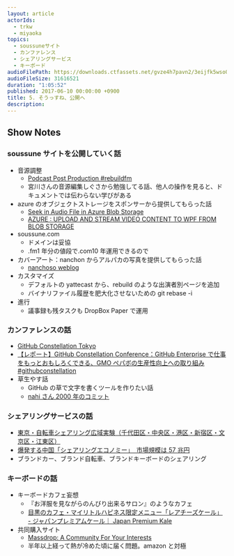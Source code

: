 ```yaml
---
layout: article
actorIds:
  - trkw
  - miyaoka
topics:
  - soussuneサイト
  - カンファレンス
  - シェアリングサービス
  - キーボード
audioFilePath: https://downloads.ctfassets.net/gvze4h7pavn2/3eijfk5wsoQQsAceCGWmqq/bcb81a87fa58a3bacbfdb387fc4c1bca/5.mp3
audioFileSize: 31616521
duration: "1:05:52"
published: 2017-06-10 00:00:00 +0900
title: 5. そうっすね、公開へ
description:
---
```


## Show Notes

### soussune サイトを公開していく話

* 音源調整
  * [Podcast Post Production #rebuildfm](https://www.youtube.com/watch?v=b5x54V33ISw)
  * 宮川さんの音源編集しぐさから勉強してる話、他人の操作を見ると、ドキュメントでは伝わらない学びがある
* azure のオブジェクトストレージをスポンサーから提供してもらった話
  * [Seek in Audio File in Azure Blob Storage](https://stackoverflow.com/questions/26048567/seek-in-audio-file-in-azure-blob-storage)
  * [AZURE : UPLOAD AND STREAM VIDEO CONTENT TO WPF FROM BLOB STORAGE](https://sachabarbs.wordpress.com/2015/06/12/azure-upload-and-stream-video-content-to-wpf-from-blob-storage/)
* soussune.com
  * ドメインは妥協
  * .fm1 年分の値段で.com10 年運用できるので
* カバーアート：nanchon からアルパカの写真を提供してもらった話
  * [nanchoso weblog](https://medium.com/nanchoso-weblog)
* カスタマイズ
  * デフォルトの yattecast から、rebuild のような出演者別ページを追加
  * バイナリファイル履歴を肥大化させないための git rebase -i
* 進行
  * 議事録も残タスクも DropBox Paper で運用

### カンファレンスの話

* [GitHub Constellation Tokyo](https://githubuniverse.com/constellation/)
* [【レポート】GitHub Constellation Conference：GitHub Enterprise で仕事をもっとおもしろくできる、GMO ペパボの生産性向上への取り組み #githubconstellation](http://dev.classmethod.jp/tool/github/github-constellation-conf-pepabo/)
* 草生やす話
  * GitHub の草で文字を書くツールを作りたい話
  * [nahi さん 2000 年のコミット](https://github.com/nahi/soap4r/commits?author=nahi&since=2000-10-31T15:00:00Z&until=2000-11-30T15:00:00Z)

### シェアリングサービスの話

* [東京・自転車シェアリング広域実験（千代田区・中央区・港区・新宿区・文京区・江東区）](http://docomo-cycle.jp/tokyo-project/)
* [爆発する中国「シェアリングエコノミー」　市場規模は 57 兆円](https://forbesjapan.com/articles/detail/16460/1/1/1)
* ブランドカー、ブランド自転車、ブランドキーボードのシェアリング

### キーボードの話

* キーボードカフェ妄想
  * 『お洋服を見ながらのんびり出来るサロン』のようなカフェ
  * [目黒のカフェ・マイリトルハピネス限定メニュー「レアチーズケール」 - ジャパンプレミアムケール｜ Japan Premium Kale](https://premiumkale.jp/250/)
* 共同購入サイト
  * [Massdrop: A Community For Your Interests](https://www.massdrop.com/)
  * 半年以上経って熱が冷めた頃に届く問題。amazon と対極
